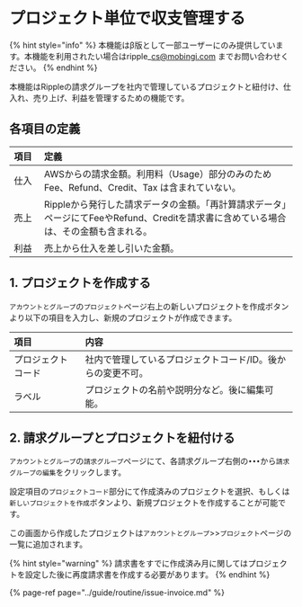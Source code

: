 # プロジェクト単位で収支管理する

{% hint style="info" %}
本機能はβ版として一部ユーザーにのみ提供しています。本機能を利用されたい場合はripple\_cs@mobingi.com までお問い合わせください。
{% endhint %}

本機能はRippleの請求グループを社内で管理しているプロジェクトと紐付け、仕入れ、売り上げ、利益を管理するための機能です。

## 各項目の定義 <a id="meaning"></a>

| 項目　 | 定義 |
| :--- | :--- |
| 仕入 | AWSからの請求金額。利用料（Usage）部分のみのため Fee、Refund、Credit、Tax は含まれていない。 |
| 売上 | Rippleから発行した請求データの金額。「再計算請求データ」ページにてFeeやRefund、Creditを請求書に含めている場合は、その金額も含まれる。 |
| 利益 | 売上から仕入を差し引いた金額。 |

## 1. プロジェクトを作成する <a id="create-project"></a>

`アカウントとグループ`の`プロジェクト`ページ右上の新しいプロジェクトを作成ボタンより以下の項目を入力し、新規のプロジェクトが作成できます。

| 項目 | 内容 |
| :--- | :--- |
| プロジェクトコード | 社内で管理しているプロジェクトコード/ID。後からの変更不可。 |
| ラベル | プロジェクトの名前や説明分など。後に編集可能。 |

## 2. 請求グループとプロジェクトを紐付ける <a id="attach-project"></a>

`アカウントとグループ`の`請求グループ`ページにて、各請求グループ右側の`•••`から`請求グループの編集`をクリックします。

設定項目の`プロジェクトコード`部分にて作成済みのプロジェクトを選択、もしくは`新しいプロジェクトを作成`ボタンより、新規プロジェクトを作成することが可能です。

この画面から作成したプロジェクトは`アカウントとグループ`&gt;&gt;`プロジェクト`ページの一覧に追加されます。

{% hint style="warning" %}
請求書をすでに作成済み月に関してはプロジェクトを設定した後に再度請求書を作成する必要があります。
{% endhint %}

{% page-ref page="../guide/routine/issue-invoice.md" %}

